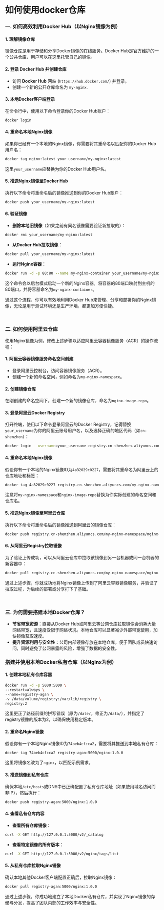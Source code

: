 # 如何使用docker仓库

### 一. 如何高效利用Docker Hub（以Nginx镜像为例）

#### 1. **理解镜像仓库**
镜像仓库是用于存储和分享Docker镜像的在线服务。Docker Hub是官方维护的一个公共仓库，用户可以在这里托管自己的镜像。

#### 2. **登录 Docker Hub 并创建仓库**
- 访问 **Docker Hub** 网站 (`https://hub.docker.com/`) 并登录。
- 创建一个新的公开仓库命名为 `my-nginx`.

#### 3. **本地Docker客户端登录**
在命令行中，使用以下命令登录你的Docker Hub账户：
```bash
docker login
```

#### 4. **重命名本地Nginx镜像**
如果你已经有一个本地的Nginx镜像，你需要将其重命名以匹配你的Docker Hub用户名：
```bash
docker tag nginx:latest your_username/my-nginx:latest
```
这里`your_username`应替换为你的Docker Hub用户名。

#### 5. **推送Nginx镜像至Docker Hub**
执行以下命令将重命名后的镜像推送到你的Docker Hub账户：
```bash
docker push your_username/my-nginx:latest
```

#### 6. **验证镜像**
- **删除本地旧镜像**（如果之前有同名镜像需要验证新拉取的）：
```bash
docker rmi your_username/my-nginx:latest
```
- **从Docker Hub拉取镜像**：
```bash
docker pull your_username/my-nginx:latest
```
- **运行Nginx容器**：
```bash
docker run -d -p 80:80 --name my-nginx-container your_username/my-nginx:latest
```
这个命令会以后台模式启动一个新的Nginx容器，将容器的80端口映射到主机的80端口，并将容器命名为`my-nginx-container`。

通过这个流程，你可以有效地利用Docker Hub来管理、分享和部署你的Nginx镜像，无论是用于测试环境还是生产环境，都更加方便快捷。


<br>

### 二. 如何使用阿里云仓库
使用Nginx镜像为例，修改上述步骤以适应阿里云容器镜像服务（ACR）的操作流程：

#### 1. **阿里云容器镜像服务命名空间创建**
- 登录阿里云控制台，访问容器镜像服务（ACR）。
- 创建一个新的命名空间，例如命名为`my-nginx-namespace`。

#### 2. **创建镜像仓库**
在刚创建的命名空间下，创建一个新的镜像仓库，命名为`nginx-image-repo`。

#### 3. **登录阿里云Docker Registry**
打开终端，使用以下命令登录阿里云的Docker Registry，记得替换`your_username`为你的阿里云账号用户名，以及选择正确的地区代码（如`cn-shenzhen`）：
```bash
docker login --username=your_username registry.cn-shenzhen.aliyuncs.com
```

#### 4. **重命名本地Nginx镜像**
假设你有一个本地的Nginx镜像ID为`4a32029c0227`，需要将其重命名为阿里云上的仓库地址和标签：
```bash
docker tag 4a32029c0227 registry.cn-shenzhen.aliyuncs.com/my-nginx-namespace/nginx-image-repo:latest
```
注意将`my-nginx-namespace`和`nginx-image-repo`替换为你实际创建的命名空间和仓库名。

#### 5. **推送Nginx镜像至阿里云仓库**
执行以下命令将重命名后的镜像推送到阿里云的镜像仓库：
```bash
docker push registry.cn-shenzhen.aliyuncs.com/my-nginx-namespace/nginx-image-repo:latest
```

#### 6. **从阿里云Registry拉取镜像**
为了验证上传成功，可以从阿里云仓库中拉取该镜像到另一台机器或同一台机器的新容器中：
```bash
docker pull registry.cn-shenzhen.aliyuncs.com/my-nginx-namespace/nginx-image-repo:latest
```

通过上述步骤，你就成功地将Nginx镜像上传到了阿里云容器镜像服务，并验证了拉取过程，为后续的部署或分享打下了基础。

<br>

### 三. 为何需要搭建本地Docker仓库？

- **节省带宽资源**：直接从Docker Hub或阿里云等公网仓库拉取镜像会消耗大量网络带宽，且速度受限于网络状况。本地仓库可以显著减少外部带宽使用，加快镜像获取速度。
- **提升资源利用与安全性**：公司内部镜像存放在本地仓库，便于团队成员快速访问，同时避免了公网暴露的风险，增强了数据的安全性。

### 搭建并使用本地Docker私有仓库（以Nginx为例）

#### 1. **创建本地私有仓库容器**

```bash
docker run -d -p 5000:5000 \
--restart=always \
--name=registry-agan \
-v /data/volume/registry:/var/lib/registry \
registry:2
```
这里更正了路径前缀的拼写错误（原为`/date/`，修正为`/data/`），并指定了registry镜像的版本为2，以确保使用稳定版本。

#### 2. **重命名Nginx镜像**

假设你有一个本地Nginx镜像ID为`74beb4cfcca2`，需要将其推送到本地私有仓库：
```bash
docker tag 74beb4cfcca2 registry-agan:5000/nginx:1.0.0
```
这里将镜像名改为了`nginx`，以匹配示例需求。

#### 3. **推送镜像到私有仓库**

确保本地`/etc/hosts`或DNS中已正确配置了私有仓库地址（如果使用域名访问而非IP），然后执行：
```bash
docker push registry-agan:5000/nginx:1.0.0
```

#### 4. **查看私有仓库内容**

- **查看所有仓库镜像**：
```bash
curl -X GET http://127.0.0.1:5000/v2/_catalog
```
- **查看特定镜像的所有版本**：
```bash
curl -X GET http://127.0.0.1:5000/v2/nginx/tags/list
```

#### 5. **从私有仓库拉取Nginx镜像**

确认本地其他Docker客户端配置正确后，拉取Nginx镜像：
```bash
docker pull registry-agan:5000/nginx:1.0.0
```

通过上述步骤，你成功地建立了本地Docker私有仓库，并实现了Nginx镜像的存储与分发，提高了团队内部的工作效率与安全性。